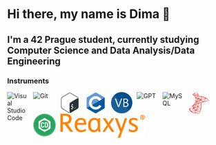 # Hi there, my name is Dima 👋 

## I'm a 42 Prague student, currently studying Computer Science and Data Analysis/Data Engineering


### Instruments
<img align="left" alt="Visual Studio Code" width="50px" src="https://cdn.jsdelivr.net/gh/devicons/devicon/icons/vscode/vscode-original.svg" style="padding-right:10px;" />
<img align="left" alt="Git" width="50px" src="https://cdn.jsdelivr.net/gh/devicons/devicon/icons/git/git-original.svg" style="padding-right:10px;" />
<img align="left" alt="Bash" width="50px" src="https://github.com/devicons/devicon/blob/master/icons/bash/bash-original.svg" style="padding-right:10px;" />
<img align="left" alt="C" width="50px" src="https://github.com/devicons/devicon/blob/master/icons/c/c-original.svg" style="padding-right:10px;" />
<img align="left" alt="VBA" width="50px" src="https://github.com/devicons/devicon/blob/master/icons/visualbasic/visualbasic-original.svg" style="padding-right:10px;" />
<img align="left" alt="GPT" width="50px" src="https://upload.wikimedia.org/wikipedia/commons/thumb/0/04/ChatGPT_logo.svg/1024px-ChatGPT_logo.svg.png" style="padding-right:10px;" />
<img align="left" alt="MySQL" width="50px" src="https://www.freepnglogos.com/uploads/logo-mysql-png/logo-mysql-mysql-logo-png-images-are-download-crazypng-21.png" style="padding-right:10px;" />
<img align="left" alt="MS SQL" width="50px" src="https://github.com/devicons/devicon/blob/master/icons/microsoftsqlserver/microsoftsqlserver-plain.svg" style="padding-right:10px;" />
<img align="left" alt="ChemDraw" width="53px" src="https://github.com/dimkanividimka/dimkanividimka/blob/main/chem_draw.png" style="padding-right:10px;" />
<img align="left" alt="Reaxys" width="196px" src="https://github.com/dimkanividimka/dimkanividimka/blob/main/Reaxys_151_PNG.png" style="padding-right:10px;" />


